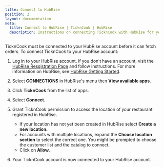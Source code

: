 ```yaml
---
title: Connect to HubRise
position: 2
layout: documentation
meta:
  title: Connect to HubRise | TicknCook | HubRise
  description: Instructions on connecting TicknCook with HubRise for your EPOS to work with other apps as a cohesive whole. Connect apps and synchronise your data.
---
```


TicknCook must be connected to your HubRise account before it can fetch orders. To connect TicknCook to your HubRise account:

1. Log in to your HubRise account. If you don't have an account, visit the [HubRise Resgistration Page](https://manager.hubrise.com/signup?locale=en-GB) and follow instructions. For more information on HubRise, see [HubRise Getting Started](/docs/getting-started).

1. Select **CONNECTIONS** in HubRise's menu then **View available apps**.

1. Click **TicknCook** from the list of apps.

1. Select **Connect**.

1. Grant TicknCook permission to access the location of your restaurant registered in HubRise.

   - If your location has not yet been created in HubRise select **Create a new location.**
   - For accounts with multiple locations, expand the **Choose location section** to select the correct one. You might be prompted to choose the customer list and the catalog to connect.
   - Click on **Allow**.

1. Your TicknCook account is now connected to your HubRise account.
